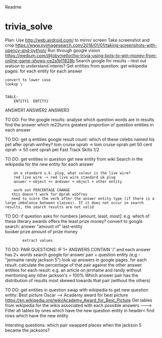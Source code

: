 Readme


# trivia_solve
Plan:
Use http://web.airdroid.com/ to mirror screen
Take screenshot and crop
https://www.pyimagesearch.com/2018/01/01/taking-screenshots-with-opencv-and-python/
Run through google vision
https://medium.com/@tobymellor/hq-trivia-using-bots-to-win-money-from-online-game-shows-ce2a1b11828b
Search google for results
--test out watson to understand intents?
Get entities from question:
    get wikipedia pages:
        for each entity
        for each answer
        
    convert to lower case
    lookup \
    
    
    TABLE:
        ENTITY1  ENTITY2
ANSWER1
ANSWER2
ANSWER3

TO DO:
    For the google results:
        analyse which question words are in results
        find the answer which re22turns greatest proportion of question entities in each answer
        
TO DO:
    get q entities
    google result count:
        which of these celebs named his pet after oprah winfrey?
        tom cruise oprah -> tom cruise oprah pet
        50 cent oprah -> 50 cent oprah pet
Fast Track Skills 1/2       
    
TO DO:
    get entities in question
    get new entity from wiki
    Search in the wikipedia for the new entity for each answer

        
        on a standard u.k. plug, what colour is the live wire?
        red live wire -> red live wire standard uk plug
        answer + object +> andswer + object + other entity
        
        work out PERCENTAGE CHANGE
       this doesn't work for Oprah wibfrey
       need to score the verb after the answer entity type (if there is a large imbalance between classes). If it does not occur in search results, the search results are not valid
TO DO:
    if question asks for numbers [amount, least, most]:
        e.g. which of these literary awards offers the least prize money?
        convert to google search:
            answer          "amount of"      last-entity         
            booker prize    amount of           prize money
            
            extract values


TO DO:
    PAIR QUESTIONS:
    IF 1+ ANSWERS CONTAIN '/' and each answer has 2+ words
    search google for answer pair + question entity (e,g -"jermaine randy jackson 5")
    look up answers in google pages.
    for each result:
        calculate the percentage of that pair against the other answer entities for each result:
            e.g. an article on jermaine and randy without mentioning any other jackson's = 100%
        Which answer pair has the distribution of results most skewed towards that pair (without the others)


TO DO:
    get entities in question
    swap with wikipedia to get new question entity:
        Best picture Oscar --> Academy award for best picture
        https://en.wikipedia.org/wiki/Academy_Award_for_Best_Picture
 Get tables from wikipedia for the wikis associated with each possible answers ---> Filter all tables by ones which have the new question entity in header<
    find rows which have the new entity
 
Intersting questions: 
which pair swapped places when the jackson 5 became the jacksons?


